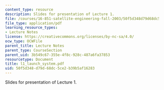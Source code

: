 ```yaml
---
content_type: resource
description: Slides for presentation of Lecture 1.
file: /courses/16-851-satellite-engineering-fall-2003/50f5d348d79d68dc5ce2b39b5af16283_l1_launch_system.pdf
file_type: application/pdf
learning_resource_types:
- Lecture Notes
license: https://creativecommons.org/licenses/by-nc-sa/4.0/
ocw_type: OCWFile
parent_title: Lecture Notes
parent_type: CourseSection
parent_uid: 3b549c67-355e-4f8c-928c-487a6fa37853
resourcetype: Document
title: l1_launch_system.pdf
uid: 50f5d348-d79d-68dc-5ce2-b39b5af16283
---
```

Slides for presentation of Lecture 1.